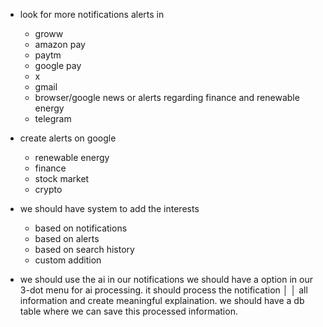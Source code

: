 - look for more notifications alerts in
    - groww
    - amazon pay
    - paytm
    - google pay
    - x
    - gmail
    - browser/google news or alerts regarding finance and renewable energy
    - telegram

- create alerts on google
    - renewable energy
    - finance
    - stock market
    - crypto

- we should have system to add the interests
    - based on notifications
    - based on alerts
    - based on search history
    - custom addition

- we should use the ai in our notifications we should have a option in our 3-dot menu for ai processing. it should process the notification   │
│   all information and create meaningful explaination. we should have a db table where we can save this processed information.             